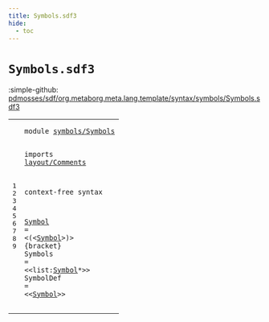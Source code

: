 ```yaml
---
title: Symbols.sdf3
hide:
  - toc
---
```


# `Symbols.sdf3`

:simple-github: [pdmosses/sdf/org.metaborg.meta.lang.template/syntax/symbols/Symbols.sdf3]

[pdmosses/sdf/org.metaborg.meta.lang.template/syntax/symbols/Symbols.sdf3]: https://github.com/pdmosses/sdf/blob/master/org.metaborg.meta.lang.template/syntax/symbols/Symbols.sdf3 "The source file on GitHub"

<div class="sdf3"><table class="highlighttable"><tbody><tr><td class="linenos"><div class="linenodiv"><pre><span></span>1
2
3
4
5
6
7
8
9
</pre></div></td>
<td class="code"><pre><code><span class="keyword">module</span> <a href="../Start-Symbols.sdf3#symbols/Symbols_52_67" id="symbols/Symbols_7_22" title="Referenced at ../Start-Symbols.sdf3 line 4">symbols/Symbols</a>

<span class="keyword">imports</span> <a href="../../layout/Comments.sdf3#layout/Comments_7_22" id="layout/Comments_32_47" title="Defined at ../../layout/Comments.sdf3 line 1">layout/Comments</a>
 
<span class="keyword">context-free syntax</span>

<a href="#Symbol_144_150" id="Symbol_71_77" title="Referenced at line 9">Symbol</a> = &lt;<span class="cons_String">(</span>&lt;<a href="#Symbol_71_77" id="Symbol_83_89" title="Defined at line 7">Symbol</a>&gt;<span class="cons_String">)</span>&gt; {<span class="keyword">bracket</span>}
<span id="Symbols_103_110" title="Not referenced locally, nor via imports">Symbols</span> = &lt;&lt;<span class="cons_Unquoted"><span id="list_115_119" title="Not referenced locally, nor via imports">list</span></span>:<a href="#Symbol_71_77" id="Symbol_120_126" title="Defined at line 7">Symbol</a>*&gt;&gt;
<span id="SymbolDef_130_139" title="Not referenced locally, nor via imports">SymbolDef</span> = &lt;&lt;<a href="#Symbol_71_77" id="Symbol_144_150" title="Defined at line 7">Symbol</a>&gt;&gt;
</code></pre></td></tr></tbody></table></div>